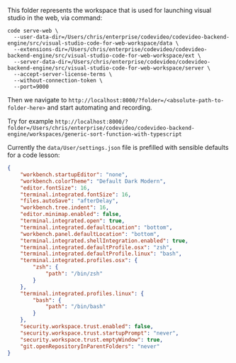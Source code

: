 This folder represents the workspace that is used for launching visual studio in the web, via command:


```shell
code serve-web \
  --user-data-dir=/Users/chris/enterprise/codevideo/codevideo-backend-engine/src/visual-studio-code-for-web-workspace/data \
  --extensions-dir=/Users/chris/enterprise/codevideo/codevideo-backend-engine/src/visual-studio-code-for-web-workspace/ext \
  --server-data-dir=/Users/chris/enterprise/codevideo/codevideo-backend-engine/src/visual-studio-code-for-web-workspace/server \
  --accept-server-license-terms \
  --without-connection-token \
  --port=9000
```

Then we navigate to `http://localhost:8000/?folder=/<absolute-path-to-folder-here>` and start automating and recording.

Try for example `http://localhost:8000/?folder=/Users/chris/enterprise/codevideo/codevideo-backend-engine/workspaces/generic-sort-function-with-typescript`

Currently the `data/User/settings.json` file is prefilled with sensible defaults for a code lesson:

```json
{
    "workbench.startupEditor": "none",
    "workbench.colorTheme": "Default Dark Modern",
    "editor.fontSize": 16,
    "terminal.integrated.fontSize": 16,
    "files.autoSave": "afterDelay",
    "workbench.tree.indent": 16,
    "editor.minimap.enabled": false,
    "terminal.integrated.open": true,
    "terminal.integrated.defaultLocation": "bottom",
    "workbench.panel.defaultLocation": "bottom",
    "terminal.integrated.shellIntegration.enabled": true,
    "terminal.integrated.defaultProfile.osx": "zsh",
    "terminal.integrated.defaultProfile.linux": "bash",
    "terminal.integrated.profiles.osx": {
        "zsh": {
            "path": "/bin/zsh"
        }
    },
    "terminal.integrated.profiles.linux": {
        "bash": {
            "path": "/bin/bash"
        }
    },
    "security.workspace.trust.enabled": false,
    "security.workspace.trust.startupPrompt": "never",
    "security.workspace.trust.emptyWindow": true,
    "git.openRepositoryInParentFolders": "never"
}
```
